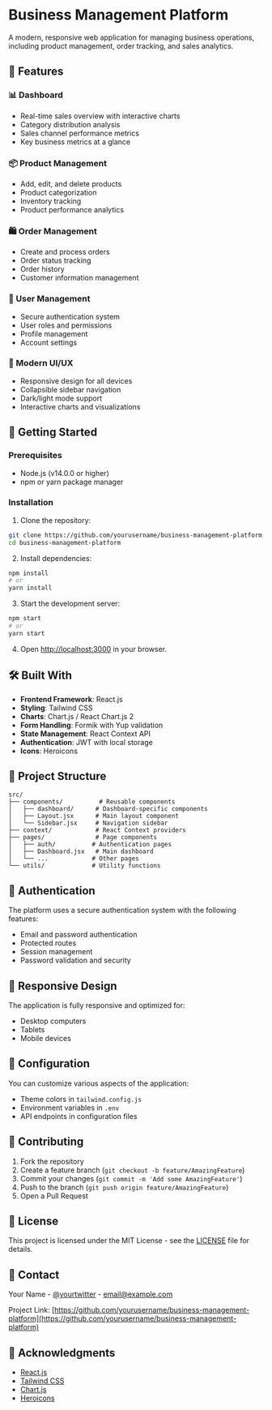 # Business Management Platform

A modern, responsive web application for managing business operations, including product management, order tracking, and sales analytics.

## 🌟 Features

### 📊 Dashboard
- Real-time sales overview with interactive charts
- Category distribution analysis
- Sales channel performance metrics
- Key business metrics at a glance

### 📦 Product Management
- Add, edit, and delete products
- Product categorization
- Inventory tracking
- Product performance analytics

### 🛍️ Order Management
- Create and process orders
- Order status tracking
- Order history
- Customer information management

### 👥 User Management
- Secure authentication system
- User roles and permissions
- Profile management
- Account settings

### 🎨 Modern UI/UX
- Responsive design for all devices
- Collapsible sidebar navigation
- Dark/light mode support
- Interactive charts and visualizations

## 🚀 Getting Started

### Prerequisites
- Node.js (v14.0.0 or higher)
- npm or yarn package manager

### Installation

1. Clone the repository:
```bash
git clone https://github.com/yourusername/business-management-platform.git
cd business-management-platform
```

2. Install dependencies:
```bash
npm install
# or
yarn install
```

3. Start the development server:
```bash
npm start
# or
yarn start
```

4. Open [http://localhost:3000](http://localhost:3000) in your browser.

## 🛠️ Built With

- **Frontend Framework**: React.js
- **Styling**: Tailwind CSS
- **Charts**: Chart.js / React Chart.js 2
- **Form Handling**: Formik with Yup validation
- **State Management**: React Context API
- **Authentication**: JWT with local storage
- **Icons**: Heroicons

## 📁 Project Structure

```
src/
├── components/          # Reusable components
│   ├── dashboard/      # Dashboard-specific components
│   ├── Layout.jsx      # Main layout component
│   └── Sidebar.jsx     # Navigation sidebar
├── context/            # React Context providers
├── pages/              # Page components
│   ├── auth/          # Authentication pages
│   ├── Dashboard.jsx   # Main dashboard
│   └── ...            # Other pages
└── utils/             # Utility functions
```

## 🔐 Authentication

The platform uses a secure authentication system with the following features:
- Email and password authentication
- Protected routes
- Session management
- Password validation and security

## 📱 Responsive Design

The application is fully responsive and optimized for:
- Desktop computers
- Tablets
- Mobile devices

## 🔧 Configuration

You can customize various aspects of the application:
- Theme colors in `tailwind.config.js`
- Environment variables in `.env`
- API endpoints in configuration files

## 🤝 Contributing

1. Fork the repository
2. Create a feature branch (`git checkout -b feature/AmazingFeature`)
3. Commit your changes (`git commit -m 'Add some AmazingFeature'`)
4. Push to the branch (`git push origin feature/AmazingFeature`)
5. Open a Pull Request

## 📄 License

This project is licensed under the MIT License - see the [LICENSE](LICENSE) file for details.

## 📧 Contact

Your Name - [@yourtwitter](https://twitter.com/yourtwitter) - email@example.com

Project Link: [https://github.com/yourusername/business-management-platform](https://github.com/yourusername/business-management-platform)

## 🙏 Acknowledgments

- [React.js](https://reactjs.org/)
- [Tailwind CSS](https://tailwindcss.com/)
- [Chart.js](https://www.chartjs.org/)
- [Heroicons](https://heroicons.com/)
